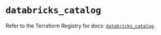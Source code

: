 # `databricks_catalog`

Refer to the Terraform Registry for docs: [`databricks_catalog`](https://registry.terraform.io/providers/databricks/databricks/1.75.0/docs/resources/catalog).
